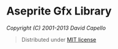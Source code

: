 # Aseprite Gfx Library
*Copyright (C) 2001-2013 David Capello*

> Distributed under [MIT license](LICENSE.txt)
